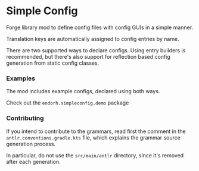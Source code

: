 # Simple Config

Forge library mod to define config files with config GUIs in a simple manner.

Translation keys are automatically assigned to config entries by name.

There are two supported ways to declare configs. Using entry builders is recommended,
but there's also support for reflection based config generation from static config classes.

### Examples
The mod includes example configs, declared using both ways.

Check out the `endorh.simpleconfig.demo` package

### Contributing

If you intend to contribute to the grammars, read first the comment in the
`antlr.conventions.gradle.kts` file, which explains the grammar source generation process.

In particular, do not use the `src/main/antlr` directory, since it's removed
after each generation.
